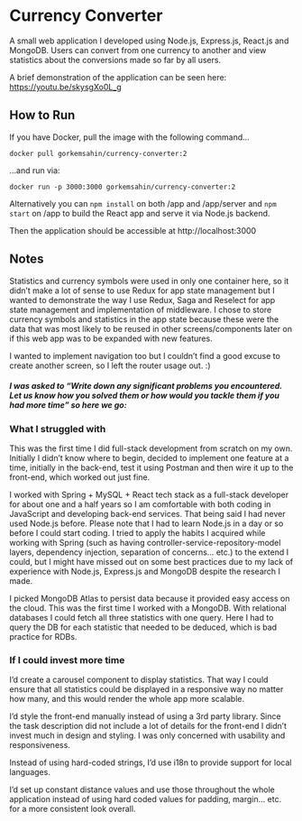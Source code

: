 # Currency Converter

A small web application I developed using Node.js, Express.js, React.js and MongoDB. Users can convert from one currency to another and view statistics about the conversions made so far by all users.

A brief demonstration of the application can be seen here: https://youtu.be/skysgXo0L_g

## How to Run

If you have Docker, pull the image with the following command…

`docker pull gorkemsahin/currency-converter:2`

…and run via:

`docker run -p 3000:3000 gorkemsahin/currency-converter:2`

Alternatively you can `npm install` on both /app and /app/server and `npm start` on /app to build the React app and serve it via Node.js backend.

Then the application should be accessible at http://localhost:3000

## Notes

Statistics and currency symbols were used in only one container here, so it didn’t make a lot of sense to use Redux for app state management but I wanted to demonstrate the way I use Redux, Saga and Reselect for app state management and implementation of middleware. I chose to store currency symbols and statistics in the app state because these were the data that was most likely to be reused in other screens/components later on if this web app was to be expanded with new features.

I wanted to implement navigation too but I couldn’t find a good excuse to create another screen, so I left the router usage out. :)

##### I was asked to “Write down any significant problems you encountered. Let us know how you solved them or how would you tackle them if you had more time” so here we go:

### What I struggled with

This was the first time I did full-stack development from scratch on my own. Initially I didn’t know where to begin, decided to implement one feature at a time, initially in the back-end, test it using Postman and then wire it up to the front-end, which worked out just fine.

I worked with Spring + MySQL + React tech stack as a full-stack developer for about one and a half years so I am comfortable with both coding in JavaScript and developing back-end services. That being said I had never used Node.js before. Please note that I had to learn Node.js in a day or so before I could start coding. I tried to apply the habits I acquired while working with Spring (such as having controller-service-repository-model layers, dependency injection, separation of concerns… etc.) to the extend I could, but I might have missed out on some best practices due to my lack of experience with Node.js, Express.js and MongoDB despite the research I made.

I picked MongoDB Atlas to persist data because it provided easy access on the cloud. This was the first time I worked with a MongoDB. With relational databases I could fetch all three statistics with one query. Here I had to query the DB for each statistic that needed to be deduced, which is bad practice for RDBs.

### If I could invest more time

I’d create a carousel component to display statistics. That way I could ensure that all statistics could be displayed in a responsive way no matter how many, and this would render the whole app more scalable.

I’d style the front-end manually instead of using a 3rd party library. Since the task description did not include a lot of details for the front-end I didn’t invest much in design and styling. I was only concerned with usability and responsiveness.

Instead of using hard-coded strings, I’d use i18n to provide support for local languages.

I’d set up constant distance values and use those throughout the whole application instead of using hard coded values for padding, margin… etc. for a more consistent look overall.
